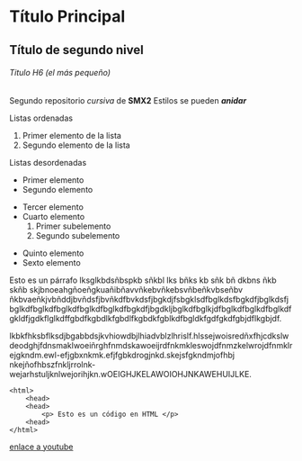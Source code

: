 # Título Principal

## Título de segundo nivel

###### Titulo H6 (el más pequeño)

Segundo repositorio _cursiva_ de __SMX2__
Estilos se pueden **_anidar_**

Listas ordenadas
1. Primer elemento de la lista
2. Segundo elemento de la lista

Listas desordenadas

* Primer elemento
* Segundo elemento
- Tercer elemento
- Cuarto elemento
    1. Primer subelemento
    2. Segundo subelemento
+ Quinto elemento
+ Sexto elemento

Esto es un párrafo lksglkbdsñbspkb sñkbl lks bñks kb sñk bñ dkbns ñkb skñb skjbnoeahgñoeñgkuañibñavvñkebvñkebsvñbeñkvbseñbv ñkbvaeñkjvbñddjbvñdsfjbvñkdfbvkdsfjbgkdjfsbgklsdfbglkdsfbgkdfjbglkdsfjbglkdfbglkdfbglkdfbglkdfbglkdfbgkdfjbgdkljbglkdfbglkjdfbglkdfbglkdfbglkdfgkldfjgdkflglkdffgbdfkgbdlkfgbdlfkgbdkfgblkdfbgldkfgdfgkdfgbjdflkgbjdf.

lkbkfhksbflksdjbgabbdsjkvhiowdbjlhiadvblzlhrislf.hlssejwoisredñxfhjcdkslwdeodghjfdnsmaklwoeiñrghfnmdskawoeijrdfnkmkleswojdfnmzkelwrojdfnmklrejgkndm.ewl-efjgbxnkmk.efjfgbkdrogjnkd.skejsfgkndmjofhbj nkejñofhbszfnkljrrolnk-wejarhstuljknlwejorihjkn.wOEIGHJKELAWOIOHJNKAWEHUIJLKE.

```
<html>
    <head>
    <head>
        <p> Esto es un código en HTML </p>
    <head>
</html>
```

[enlace a youtube](https://www.youtube.com "enlace a youtube")